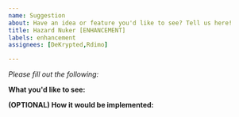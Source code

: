 ```yaml
---
name: Suggestion
about: Have an idea or feature you'd like to see? Tell us here!
title: Hazard Nuker [ENHANCEMENT]
labels: enhancement
assignees: [DeKrypted,Rdimo]

---
```


*Please fill out the following:*

**What you'd like to see:**




**(OPTIONAL) How it would be implemented:**



